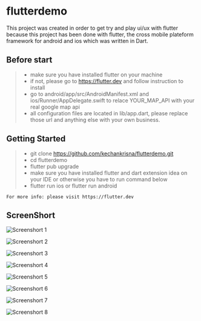 # flutterdemo

This project was created in order to get try and play ui/ux with flutter because this project has been done with flutter, the cross mobile plateform framework for android and ios which was written in Dart.


## Before start

> - make sure you have installed flutter on your machine
> - if not, please go to https://flutter.dev and follow instruction to install
> - go to android/app/src/AndroidManifest.xml and ios/Runner/AppDelegate.swift to relace YOUR_MAP_API with your real google map api
> - all configuration files are located in lib/app.dart, please replace those url and anything else with your own business.

## Getting Started

> - git clone https://github.com/kechankrisna/flutterdemo.git
> - cd flutterdemo
> - flutter pub upgrade 
> - make sure you have installed flutter and dart extension idea on your IDE or otherwise you have to run command below
> - flutter run ios or flutter run android

    For more info: please visit https://flutter.dev

## ScreenShort

![Screenshort 1](https://raw.githubusercontent.com/kechankrisna/flutterdemo/master/screens/screenshort1.jpg)

![Screenshort 2](https://raw.githubusercontent.com/kechankrisna/flutterdemo/master/screens/screenshort2.jpg)

![Screenshort 3](https://raw.githubusercontent.com/kechankrisna/flutterdemo/master/screens/screenshort3.jpg)

![Screenshort 4](https://raw.githubusercontent.com/kechankrisna/flutterdemo/master/screens/screenshort4.jpg)

![Screenshort 5](https://raw.githubusercontent.com/kechankrisna/flutterdemo/master/screens/screenshort5.jpg)

![Screenshort 6](https://raw.githubusercontent.com/kechankrisna/flutterdemo/master/screens/screenshort6.jpg)

![Screenshort 7](https://raw.githubusercontent.com/kechankrisna/flutterdemo/master/screens/screenshort7.jpg)

![Screenshort 8](https://raw.githubusercontent.com/kechankrisna/flutterdemo/master/screens/screenshort8.jpg)